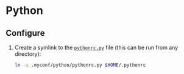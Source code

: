 # Python

## Configure

 1. Create a symlink to the [`pythonrc.py`](pythonrc.py) file
    (this can be run from any directory):

    ```sh
    ln -s .myconf/python/pythonrc.py $HOME/.pythonrc
    ```
